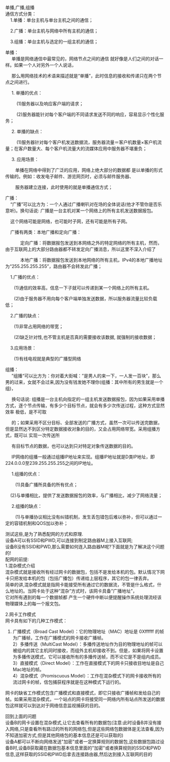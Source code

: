 单播,广播,组播<br>
通信方式分类：<br>
    1.单播：单台主机与单台主机之间的通信；<br>

    2.广播：单台主机与网络中所有主机的通信；<br>

    3.组播：单台主机与选定的一组主机的通信；<br>


单播：<br>
     单播是网络通信中最常见的，网络节点之间的通信 就好像是人们之间的对话一样。如果一个人对另外一个人说话，<br>

     那么用网络技术的术语来描述就是“单播”，此时信息的接收和传递只在两个节点之间进行。<br>

     1. 单播的优点：<br>

         (1)服务器以及响应客户端的请求；<br>

         (2)服务器能针对每个客户端的不同请求发送不同的响应，容易显示个性化服务；<br>

     2. 单播的缺点：<br>

         (1)服务器针对每个客户机发送数据流，服务器流量＝客户机数量×客户机流量；在客户数量大、每个客户机流量大的流媒体应用中服务器不堪重负；<br>

     3. 应用场景：<br>

        单播在网络中得到了广泛的应用，网络上绝大部分的数据都 是以单播的形式传输的。例如：收发电子邮件、游览网页时，必须与邮件服务器、<br>

        服务器建立连接，此时使用的就是单播通信方式；<br>


广播：<br>
    “广播”可以比方为：一个人通过广播喇叭对在场的全体说话(他才不管你是否乐意听)。换句话说: 广播是一台主机对某一个网络上的所有主机发送数据报包。<br>

    这个网络可能是网络，也可能时子网，还有可能是所有子网。<br>

    广播有两类：本地广播和定向广播：<br>

            定向广播：将数据报包发送到本网络之外的特定网络的所有主机，然而，由于互联网上的大部分路由器都不转发定向广播消息，所以这里不深入介绍了<br>

            本地广播：将数据报包发送到本地网络的所有主机，IPv4的本地广播地址为“255.255.255.255”，路由器不会转发此广播；<br>

    1.广播的优点：<br>

       (1)通信的效率高，信息一下子就可以传递到某一个网络上的所有主机。<br>

       (2)由于服务器不用向每个客户端单独发送数据，所以服务器流量比较负载低；<br>

    2.广播的缺点：<br>

       (1)非常占用网络的带宽；<br>

       (2)缺乏针对性,也不管主机是否真的需要接收该数据, 就强制的接收数据；<br>

    3.应用场景：<br>

       (1)有线电视就是典型的广播型网络<br>


组播：<br>
     ”组播“可以比方为：你对着大街喊：”是男人的来一下，一人发一百块”，那么男的过来，女就不会过来,因为没有钱发她不理你(组播：其中所有的男生就是一个组)，<br>

     换句话说: 组播是一台主机向指定的一组主机发送数据报包，因为如果采用单播方式，逐个节点传输，有多少个目标节点，就会有多少次传送过程，这种方式显然效率 极低，是不可取  <br>

     的；如果采用不区分目标、全部发送的广播方式，虽然一次可以传送完数据，但是显然达不到区分特定数据接收对象的目的，又会占用网络带宽。采用组播方式，既可以 实现一次传送所<br>

     有目标节点的数据，也可以达到只对特定对象传送数据的目的。<br>

     IP网络的组播一般通过组播IP地址来实现。组播IP地址就是D类IP地址，即224.0.0.0至239.255.255.255之间的IP地址。<br>

     1.组播的优点：<br>

        (1)具备广播所具备的所有优点；<br>

    	(2)与单播相比，提供了发送数据报包的效率，与广播相比，减少了网络流量；<br>

     2.组播的缺点：<br>

        (1)与单播协议相比没有纠错机制，发生丢包错包后难以弥补，但可以通过一定的容错机制和QOS加以弥补；<br>

测试这些,是为了熟悉配网的方式和原理.<br>
设备A可以有SSID和PWD,可以连接到制定路由器M上接入互联网;<br>
设备B没有SSID和PWD,那么需要如何连入路由器M呢?下面就是为了解决这个问题的!<br>
配网的前提:<br>
1.混杂模式介绍<br>
混杂模式就是接收所有经过网卡的数据包，包括不是发给本机的包。默认情况下网卡只把发给本机的包（包括广播包）传递给上层程序，其它的包一律丢弃。<br>
简单的讲,混杂模式就是指网卡能接受所有通过它的数据流，不管是什么格式，什么地址的。当网卡处于这种”混杂”方式时，该网卡具备”广播地址”，<br>
它对所有遇到的每一个数据帧都 产生一个硬件中断以便提醒操作系统处理流经该物理媒体上的每一个报文包。<br>

2.网卡工作模式<br>
网卡具有如下的几种工作模式： <br>
1) 广播模式（Broad Cast Model）：它的物理地址（MAC）地址是 0Xffffff 的帧为广播帧，工作在广播模式的网卡接收广播帧。 <br>
2）多播传送（MultiCast Model）：多播传送地址作为目的物理地址的帧可以被组内的其它主机同时接收，而组外主机却接收不到。但是，如果将网卡设置为多播传送模式，它可以接收所有的多播传送帧，而不论它是不是组内成员。<br> 
3）直接模式（Direct Model）：工作在直接模式下的网卡只接收目地址是自己 Mac地址的帧。 <br>
4）混杂模式（Promiscuous Model）：工作在混杂模式下的网卡接收所有的流过网卡的帧，信包捕获程序就是在这种模式下运行的。<br>

网卡的缺省工作模式包含广播模式和直接模式，即它只接收广播帧和发给自己的帧。如果采用混杂模式，一个站点的网卡将接受同一网络内所有站点所发送的数据包这样就可以到达对于网络信息监视捕获的目的。<br>

回到上面的问题<br>
设备B的网卡设置在混杂模式,让它去查看所有的数据包(注意:此时设备B并没有接入网络,只是查看所有路过的所有的网络包,但是这些网络包数据体是无法查看,因为不知道加密方式,但是其他网络包的基本信息还是可以获取的)<br>
设备A都可以不断向网络发送"加密"或者一定换算规则的数据包,这些数据包路过设备B时,设备B获取藏在数据包基本信息里面的"加密"或者换算规则的SSID和PWD信息,这样获取的SSID和PWD后拿去连接路由器,然后达到接入互联网的目的<br>






